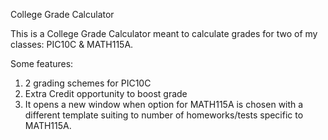 
College Grade Calculator

This is a College Grade Calculator meant to calculate grades for two of my classes: PIC10C & MATH115A.

Some features:
1. 2 grading schemes for PIC10C
2. Extra Credit opportunity to boost grade
3. It opens a new window when option for MATH115A is chosen with a different template suiting to number of homeworks/tests specific to MATH115A.
